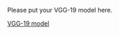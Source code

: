 Please put your VGG-19 model here.

[VGG-19 model](http://www.vlfeat.org/matconvnet/models/beta16/imagenet-vgg-verydeep-19.mat)
 

